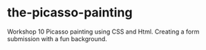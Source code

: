 # the-picasso-painting
Workshop 10 Picasso painting using CSS and Html. Creating a form submission with a fun background.
